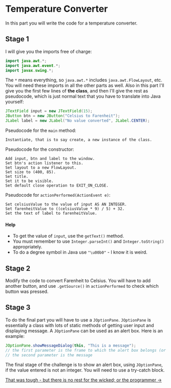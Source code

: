 Temperature Converter
===

In this part you will write the code for a temperature converter.

## Stage 1
I will give you the imports free of charge:
```java
import java.awt.*;
import java.awt.event.*;
import javax.swing.*;
```
The `*` means everything, so `java.awt.*` includes `java.awt.FlowLayout`, etc. You will need these imports in all the other parts as well. Also in this part I'll give you the first few lines of **the class**, and then I'll give the rest as pseudocode, which is just normal text that you have to translate into Java yourself:

```java
JTextField input = new JTextField(15);
JButton btn = new JButton("Celsius to Farenheit");
JLabel label = new JLabel("No value converted", JLabel.CENTER);
```

Pseudocode for the `main` method:

```
Instantiate, that is to say create, a new instance of the class.
```

Pseudocode for the constructor:

```
Add input, btn and label to the window.
Set btn's action listener to this.
Set layout to a new FlowLayout.
Set size to (400, 85).
Set title.
Set it to be visible.
Set default close operation to EXIT_ON_CLOSE.
```

Pseudocode for `actionPerformed(ActionEvent e)`:

```
Set celsiusValue to the value of input AS AN INTEGER.
Set farenheitValue to ((celsiusValue * 9) / 5) + 32.
Set the text of label to farenheitValue.
```

#### Help
- To get the value of `input`, use the `getText()` method.
- You must remember to use `Integer.parseInt()` and `Integer.toString()` appropriately.
- To do a degree symbol in Java use `"\u00b0"` - I know it is weird.

## Stage 2
Modify the code to convert Farenheit to Celsius. You will have to add another button, and use `.getSource()` in `actionPerformed` to check which button was pressed.

## Stage 3
To do the final part you will have to use a `JOptionPane`. `JOptionPane` is essentially a class with lots of static methods of getting user input and displaying message. A `JOptionPane` can be used as an alert box. Here is an example:

```java
JOptionPane.showMessageDialog(this, "This is a message");
// the first parameter is the frame to which the alert box belongs (or null if there isn't one)
// the second parameter is the message
```

The final stage of the challenge is to show an alert box, using `JOptionPane`, if the value entered is not an integer. You will need to use a try-catch block.

[That was tough - but there is no rest for the wicked; or the programmer &rarr;](./Part-V:-Layouts.html)
